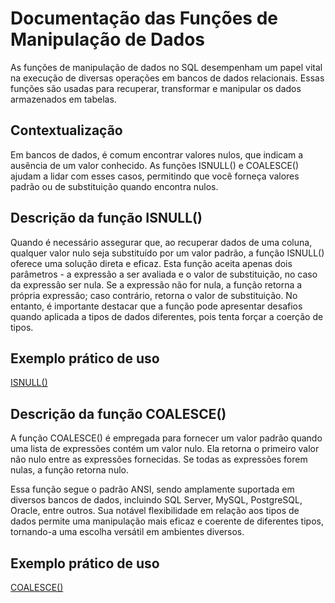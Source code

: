 
# Documentação das Funções de Manipulação de Dados

As funções de manipulação de dados no SQL desempenham um papel vital na execução de diversas operações em bancos de dados relacionais. Essas funções são usadas para recuperar, transformar e manipular os dados armazenados em tabelas. 

## Contextualização

Em bancos de dados, é comum encontrar valores nulos, que indicam a ausência de um valor conhecido. As funções ISNULL() e COALESCE() ajudam a lidar com esses casos, permitindo que você forneça valores padrão ou de substituição quando encontra nulos.

## Descrição da função ISNULL()

Quando é necessário assegurar que, ao recuperar dados de uma coluna, qualquer valor nulo seja substituído por um valor padrão, a função ISNULL() oferece uma solução direta e eficaz. Esta função aceita apenas dois parâmetros - a expressão a ser avaliada e o valor de substituição, no caso da expressão ser nula. Se a expressão não for nula, a função retorna a própria expressão; caso contrário, retorna o valor de substituição. No entanto, é importante destacar que a função pode apresentar desafios quando aplicada a tipos de dados diferentes, pois tenta forçar a coerção de tipos.

## Exemplo prático de uso 


[ISNULL()](https://github.com/Rebecabl/SQL-SERVER/blob/main/DATA%20MANIPULATION/ISNULL().sql)


## Descrição da função COALESCE()

 A função COALESCE() é empregada para fornecer um valor padrão quando uma lista de expressões contém um valor nulo. Ela retorna o primeiro valor não nulo entre as expressões fornecidas. Se todas as expressões forem nulas, a função retorna nulo.

Essa função segue o padrão ANSI, sendo amplamente suportada em diversos bancos de dados, incluindo SQL Server, MySQL, PostgreSQL, Oracle, entre outros. Sua notável flexibilidade em relação aos tipos de dados permite uma manipulação mais eficaz e coerente de diferentes tipos, tornando-a uma escolha versátil em ambientes diversos.

## Exemplo prático de uso 

[COALESCE()](https://github.com/Rebecabl/SQL-SERVER/blob/main/DATA%20MANIPULATION/COALESCE().sql)

